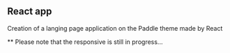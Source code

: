 ## React app

Creation of a langing page application on the Paddle theme made by React


** Please note that the responsive is still in progress...

